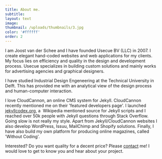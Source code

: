 ```yaml
---
title: About me.
subtitle:
layout: text
image:
thumbnail: /uploads/thumbnails/3.jpg
color: '#ffffff'
order: 2
---
```



I am Joost van der Schee and I have founded Usecue BV (LLC) in 2007. I create elegant hand-coded websites and web applications for my clients. My focus lies on efficiency and quality in the design and development process. Usecue specializes in building custom solutions and mainly works for advertising agencies and graphical designers.

I have studied Industrial Design Engeneering at the Technical University in Delft. This has provided me with an analytical view of the design process and human-computer interaction.

I love CloudCannon, an online CMS system for Jekyll. CloudCannon recently mentioned me on their 'featured developers page'. I launched [jekyllcodex.org](http://jekyllcodex.org), a&nbsp; Wikipedia mentioned source for Jekyll scripts and I reached over 50k people with Jekyll questions through Stack Overflow. Going slow is not really my style. Apart from Jekyll/CloudCannon websites I also develop WordPress, Issuu, MailChimp and Shopify solutions. Finally, I have also build my own platform for producing online magazines, called 'Without Coding'.

Interested? Do you want quality for a decent price? Please&nbsp;[contact](/contact)&nbsp;me! I would love to get to know you and hear about your project.